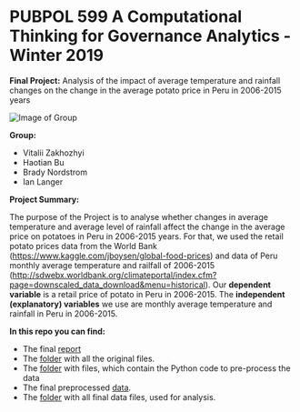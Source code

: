 # PUBPOL 599 A Computational Thinking for Governance Analytics - Winter 2019

**Final Project:** Analysis of the impact of average temperature and rainfall changes on the change in the average potato price in Peru in 2006-2015 years

![Image of Group](https://raw.githubusercontent.com/vzakhozhyi/599-A-Final-Project/master/teamPhoto.png)

**Group:**
* Vitalii Zakhozhyi
* Haotian Bu
* Brady Nordstrom
* Ian Langer

**Project Summary:**

The purpose of the Project is to analyse whether changes in average temperature and average level of rainfall affect the change in the average price on potatoes in Peru in 2006-2015 years. For that, we used the retail potato prices data from the World Bank (https://www.kaggle.com/jboysen/global-food-prices) and data of Peru monthly average temperature and railfall of 2006-2015 (http://sdwebx.worldbank.org/climateportal/index.cfm?page=downscaled_data_download&menu=historical).
Our **dependent variable** is a retail price of potato in Peru in 2006-2015. The **independent (explanatory) variables** we use are monthly average temperature and rainfall in Peru in 2006-2015.

**In this repo you can find:**
* The final [report](https://htmlpreview.github.io/?https://github.com/vzakhozhyi/599-A-Final-Project/blob/master/Computational_Thinking_Final_Analytic.html)
* The [folder](https://github.com/vzakhozhyi/599-A-Final-Project/tree/master/Data%20Original) with all the original files.
* The [folder](https://github.com/vzakhozhyi/599-A-Final-Project/tree/master/Data%20Preprocessing%20Code) with files, which contain the Python code to pre-process the data
* The final preprocessed [data](https://raw.githubusercontent.com/vzakhozhyi/599-A-Final-Project/master/Data%20Final/DataFinal.csv).
* The [folder](https://github.com/vzakhozhyi/599-A-Final-Project/tree/master/Data%20Final) with all final data files, used for analysis. 
